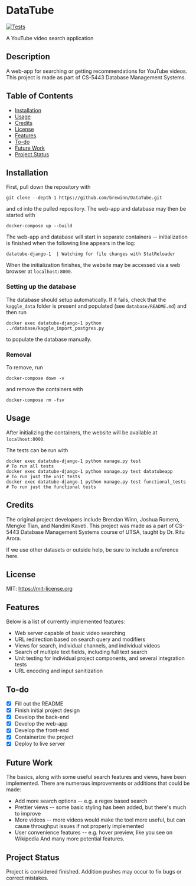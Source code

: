 # DataTube

[![Tests](https://github.com/brewinn/DataTube/actions/workflows/tests.yml/badge.svg)](https://github.com/brewinn/DataTube/actions/workflows/tests.yml)

A YouTube video search application

## Description

A web-app for searching or getting recommendations for YouTube videos. This
project is made as part of CS-5443 Database Management Systems.

## Table of Contents

- [Installation](#installation)
- [Usage](#usage)
- [Credits](#credits)
- [License](#license)
- [Features](#features)
- [To-do](#to-do)
- [Future Work](#future-work)
- [Project Status](#project-status)

## Installation

First, pull down the repository with
```
git clone --depth 1 https://github.com/brewinn/DataTube.git
```
and `cd` into the pulled repository. The web-app and database may then be
started with 
```
docker-compose up --build
```
The web-app and database will start in separate containers -- initialization is
finished when the following line appears in the log:
```
datatube-django-1  | Watching for file changes with StatReloader
```

When the initialization finishes, the website may be accessed via a web browser
at `localhost:8000`.

### Setting up the database

The database should setup automatically. If it fails, check that the
`kaggle_data` folder is present and populated (see `database/README.md`) and
then run
```
docker exec datatube-django-1 python ../database/kaggle_import_postgres.py
```
to populate the database manually.


### Removal

To remove, run 
```
docker-compose down -v
```
and remove the containers with
```
docker-compose rm -fsv
```

## Usage

After initializing the containers, the website will be available at `localhost:8000`.

The tests can be run with 
```
docker exec datatube-django-1 python manage.py test                       # To run all tests
docker exec datatube-django-1 python manage.py test datatubeapp           # To run just the unit tests
docker exec datatube-django-1 python manage.py test functional_tests      # To run just the functional tests
```

## Credits

The original project developers include Brendan Winn, Joshua Romero, Mengke
Tian, and Nandini Kaveti. This project was made as a part of CS-5443 Database
Management Systems course of UTSA, taught by Dr. Ritu Arora. 

If we use other datasets or outside help, be sure to include a reference here.

## License

MIT: <https://mit-license.org>

## Features

Below is a list of currently implemented features:

- Web server capable of basic video searching
- URL redirection based on search query and modifiers
- Views for search, individual channels, and individual videos
- Search of multiple text fields, including full text search
- Unit testing for individual project components, and several integration tests
- URL encoding and input sanitization

## To-do

- [X] Fill out the README
- [X] Finish initial project design
- [X] Develop the back-end
- [X] Develop the web-app
- [X] Develop the front-end
- [X] Containerize the project
- [X] Deploy to live server

## Future Work

The basics, along with some useful search features and views, have been
implemented. There are numerous improvements or additions that could be made:
- Add more search options -- e.g. a regex based search
- Prettier views -- some basic styling has been added, but there's much to improve
- More videos -- more videos would make the tool more useful, but can cause throughput issues if not properly implemented
- User convenience features -- e.g. hover preview, like you see on Wikipedia
And many more potential features.

## Project Status

Project is considered finished. Addition pushes may occur to fix bugs or correct mistakes.
